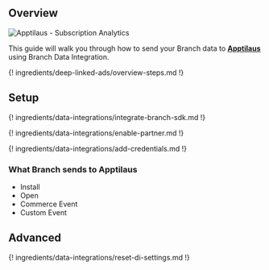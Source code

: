 ## Overview

![Apptilaus - Subscription Analytics](https://cdn.branch.io/branch-assets/ad-partner-manager//apptilaus_logo-1562023417593.png)

This guide will walk you through how to send your Branch data to **[Apptilaus](https://apptilaus.com/)** using Branch Data Integration.

{! ingredients/deep-linked-ads/overview-steps.md !}

## Setup

{! ingredients/data-integrations/integrate-branch-sdk.md !}

{! ingredients/data-integrations/enable-partner.md !}

{! ingredients/data-integrations/add-credentials.md !}

### What Branch sends to Apptilaus

* Install
* Open
* Commerce Event
* Custom Event

## Advanced

{! ingredients/data-integrations/reset-di-settings.md !}
